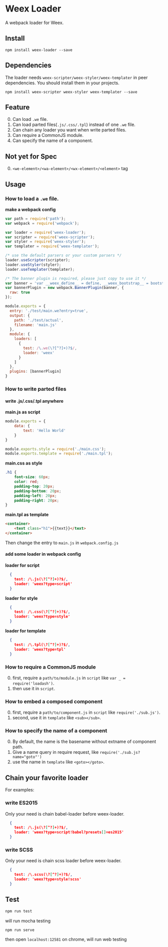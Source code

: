 # Weex Loader

A webpack loader for Weex.

## Install

```
npm install weex-loader --save
```

## Dependencies

The loader needs `weex-scripter/weex-styler/weex-templater` in peer dependencies. You should install them in your projects.

```
npm install weex-scripter weex-styler weex-templater --save
```

## Feature

0. Can load `.we` file.
1. Can load parted files(`.js/.css/.tpl`) instead of one `.we` file.
2. Can chain any loader you want when write parted files.
3. Can require a CommonJS module.
4. Can specify the name of a component.

## Not yet for Spec

0. `<we-element>/<wa-element>/<wx-element>/<element>` tag

## Usage

### How to load a `.we` file.

**make a webpack config**
```javascript
var path = require('path');
var webpack = require('webpack');

var loader = require('weex-loader');
var scripter = require('weex-scripter');
var styler = require('weex-styler');
var templater = require('weex-templater');

/* use the default parsers or your custom parsers */
loader.useScripter(scripter);
loader.useStyler(styler);
loader.useTemplater(templater);

/* The banner plugin is required, please just copy to use it */
var banner = 'var __weex_define__ = define, __weex_bootstrap__ = bootstrap;';
var bannerPlugin = new webpack.BannerPlugin(banner, {
  raw: true
});

module.exports = {
  entry: './test/main.we?entry=true',
  output: {
    path: './test/actual',
    filename: 'main.js'
  },
  module: {
    loaders: [
      {
        test: /\.we(\?[^?]+)?$/,
        loader: 'weex'
      }
    ]
  },
  plugins: [bannerPlugin]
}
```

### How to write parted files

#### write .js/.css/.tpl anywhere

**main.js as script**
```javascript
module.exports = {
    data: {
        text: 'Hello World'
    }
}

module.exports.style = require('./main.css');
module.exports.template = require('./main.tpl');
```

**main.css as style**
```css
.h1 {
    font-size: 60px;
    color: red;
    padding-top: 20px;
    padding-bottom: 20px;
    padding-left: 20px;
    padding-right: 20px;
}
```

**main.tpl as template**
```html
<container>
    <text class="h1">{{text}}</text>
</container>
```

Then change the entry to `main.js` in `webpack.config.js`

#### add some loader in webpack config

**loader for script**
```json
  {
    test: /\.js(\?[^?]+)?$/,
    loader: 'weex?type=script'
  }
```

**loader for style**
```json
  {
    test: /\.css(\?[^?]+)?$/, 
    loader: 'weex?type=style'
  }
```

**loader for template**
```json
  {
    test: /\.tpl(\?[^?]+)?$/, 
    loader: 'weex?type=tpl'
  }
```

### How to require a CommonJS module

0. first, require a `path/to/module.js` in `script` like `var _ = require('loadash')`. 
1. then use it in `script`.

### How to embed a composed component

0. first, require a `path/to/component.js` in `script` like `require('./sub.js')`.
1. second, use it in `template` like `<sub></sub>`.

### How to specify the name of a component

0. By default, the name is the basename without extname of component path.
1. Give a name query in require request, like `require('./sub.js?name="goto"')`
2. use the name in `template` like `<goto></goto>`.

## Chain your favorite loader

For examples:

### write ES2015

Only your need is chain babel-loader before weex-loader.

```json
  {
    test: /\.js(\?[^?]+)?$/,
    loader: 'weex?type=script!babel?presets[]=es2015'
  }
```

### write SCSS

Only your need is chain scss loader before weex-loader.

```json
  {
    test: /\.scss(\?[^?]+)?$/, 
    loader: 'weex?type=style!scss'
  }
```

## Test

```bash
npm run test
```
will run mocha testing

```bash
npm run serve
```
then open `localhost:12581` on chrome, will run web testing
